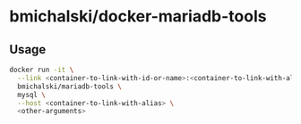 # bmichalski/docker-mariadb-tools

## Usage
```bash
docker run -it \
  --link <container-to-link-with-id-or-name>:<container-to-link-with-alias> \
  bmichalski/mariadb-tools \
  mysql \
  --host <container-to-link-with-alias> \
  <other-arguments>
```
